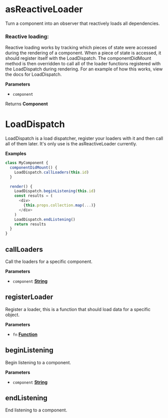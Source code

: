 # asReactiveLoader

Turn a component into an observer that reactively loads all dependencies.

### Reactive loading:

Reactive loading works by tracking which pieces of state were accessed during the rendering of a component. When a
piece of state is accessed, it should register itself with the LoadDispatch. The componentDidMount method is then
overridden to call all of the loader functions registered with the LoadDispatch during rendering. For an example of
how this works, view the docs for LoadDispatch.

**Parameters**

-   `component`  

Returns **Component** 

# LoadDispatch

LoadDispatch is a load dispatcher, register your loaders with it and then call all of them later. It's only use is the
asReactiveLoader currently.

**Examples**

```javascript
class MyComponent {
  componentDidMount() {
    LoadDispatch.callLoaders(this.id)
  }
  
  render() {
    LoadDispatch.beginListening(this.id)
    const results = (
      <div>
        {this.props.collection.map(...)}
      </div>
    )
    LoadDispatch.endListening()
    return results
  }
}
```

## callLoaders

Call the loaders for a specific component.

**Parameters**

-   `component` **[String](https://developer.mozilla.org/en-US/docs/Web/JavaScript/Reference/Global_Objects/String)** 

## registerLoader

Register a loader, this is a function that should load data for a specific object.

**Parameters**

-   `fn` **[Function](https://developer.mozilla.org/en-US/docs/Web/JavaScript/Reference/Statements/function)** 

## beginListening

Begin listening to a component.

**Parameters**

-   `component` **[String](https://developer.mozilla.org/en-US/docs/Web/JavaScript/Reference/Global_Objects/String)** 

## endListening

End listening to a component.
